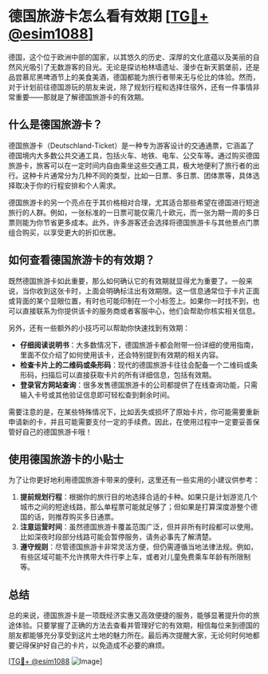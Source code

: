# 德国旅游卡怎么看有效期 [[TG💪+ @esim1088](https://t.me/s/esim1088)]

德国，这个位于欧洲中部的国家，以其悠久的历史、深厚的文化底蕴以及美丽的自然风光吸引了无数游客的目光。无论是探访柏林墙遗址、漫步在新天鹅堡前，还是品尝慕尼黑啤酒节上的美食美酒，德国都能为旅行者带来无与伦比的体验。然而，对于计划前往德国游玩的朋友来说，除了规划行程和选择住宿外，还有一件事情非常重要——那就是了解德国旅游卡的有效期。

## 什么是德国旅游卡？

德国旅游卡（Deutschland-Ticket）是一种专为游客设计的交通通票，它涵盖了德国境内大多数公共交通工具，包括火车、地铁、电车、公交车等。通过购买德国旅游卡，旅客可以在一定时间内自由乘坐这些交通工具，极大地便利了旅行者的出行。这种卡片通常分为几种不同的类型，比如一日票、多日票、团体票等，具体选择取决于你的行程安排和个人需求。

德国旅游卡的另一个亮点在于其价格相对合理，尤其适合那些希望在德国进行短途旅行的人群。例如，一张标准的一日票可能仅需几十欧元，而一张为期一周的多日票则能为你节省更多成本。此外，许多游客还会选择将德国旅游卡与其他景点门票组合购买，以享受更大的折扣优惠。

## 如何查看德国旅游卡的有效期？

既然德国旅游卡如此重要，那么如何确认它的有效期就显得尤为重要了。一般来说，当你收到这张卡时，上面会明确标注出有效期限。这一信息通常位于卡片正面或背面的某个显眼位置，有时也可能印制在一个小标签上。如果你一时找不到，也可以直接联系为你提供该卡的服务商或者客服中心，他们会帮助你核实相关信息。

另外，还有一些额外的小技巧可以帮助你快速找到有效期：

- **仔细阅读说明书**：大多数情况下，德国旅游卡都会附带一份详细的使用指南，里面不仅介绍了如何使用该卡，还会特别提到有效期的相关内容。
- **检查卡片上的二维码或条形码**：现代的德国旅游卡往往会配备一个二维码或条形码，扫描后可以直接获取卡片的所有详细信息，包括有效期。
- **登录官方网站查询**：很多发售德国旅游卡的公司都提供了在线查询功能，只需输入卡号或其他验证信息即可轻松查到剩余时间。

需要注意的是，在某些特殊情况下，比如丢失或损坏了原始卡片，你可能需要重新申请新的卡，并且可能需要支付一定的手续费。因此，在使用过程中一定要妥善保管好自己的德国旅游卡哦！

## 使用德国旅游卡的小贴士

为了让你更好地利用德国旅游卡带来的便利，这里还有一些实用的小建议供参考：

1. **提前规划行程**：根据你的旅行目的地选择合适的卡种。如果只是计划游览几个城市之间的短途线路，那么单程票可能就足够了；但如果是打算深度游整个德国的话，则推荐购买多日通票。
2. **注意运营时间**：虽然德国旅游卡覆盖范围广泛，但并非所有时段都可以使用。比如深夜时段部分线路可能会暂停服务，请务必事先了解清楚。
3. **遵守规则**：尽管德国旅游卡非常灵活方便，但仍需遵循当地法律法规。例如，有些区域可能不允许携带大件行李上车，或者对儿童免费乘车年龄有所限制等。

## 总结

总的来说，德国旅游卡是一项既经济实惠又高效便捷的服务，能够显著提升你的旅途体验。只要掌握了正确的方法去查看并管理好它的有效期，相信每位来到德国的朋友都能够充分享受到这片土地的魅力所在。最后再次提醒大家，无论何时何地都要记得保护好自己的卡片，以免造成不必要的麻烦。

[[TG💪+ @esim1088](https://t.me/s/esim1088) ![Image](https://i.postimg.cc/4NQfJmqS/Snipaste-2025-05-13-00-14-12.png)]